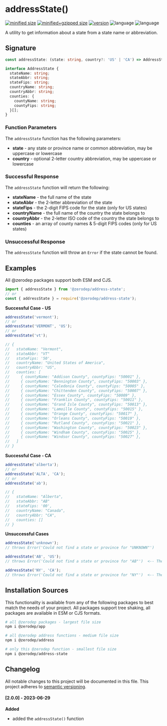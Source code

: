 # addressState()

[![minified size](https://img.shields.io/bundlephobia/min/@zerodep/address-state?style=flat-square&color=blue)](https://bundlephobia.com/package/@zerodep/address-state)
[![minified+gzipped size](https://img.shields.io/bundlephobia/minzip/@zerodep/address-state?style=flat-square&color=blue)](https://bundlephobia.com/package/@zerodep/address-state)
[![version](https://img.shields.io/npm/v/@zerodep/address-state?style=flat-square&color=blue)](https://www.npmjs.com/package/@zerodep/address-state)
![language](https://img.shields.io/github/languages/top/cdepage/zerodep?style=flat-square)
![language](https://img.shields.io/badge/types-included-blue?style=flat-square)

A utility to get information about a state from a state name or abbreviation.

## Signature

```typescript
const addressState: (state: string, country?: 'US' | 'CA') => AddressState;

interface AddressState {
  stateName: string;
  stateAbbr: string;
  stateFips: string;
  countryName: string;
  countryAbbr: string;
  counties: {
    countyName: string;
    countyFips: string;
  }[];
}
```

### Function Parameters

The `addressState` function has the following parameters:

- **state** - any state or province name or common abbreviation, may be uppercase or lowercase
- **country** - optional 2-letter country abbreviation, may be uppercase or lowercase

### Successful Response

The `addressState` function will return the following:

- **stateName** - the full name of the state
- **stateAbbr** - the 2-letter abbreviation of the state
- **stateFips** - the 2-digit FIPS code for the state (only for US states)
- **countryName** - the full name of the country the state belongs to
- **countryAbbr** - the 2-letter ISO code of the country the state belongs to
- **counties** - an array of county names & 5-digit FIPS codes (only for US states)

### Unsuccessful Response

The `addressState` function will throw an `Error` if the state cannot be found.

## Examples

All @zerodep packages support both ESM and CJS.

```javascript
import { addressState } from '@zerodep/address-state';
// or
const { addressState } = require('@zerodep/address-state');
```

**Successful Case - US**

```javascript
addressState('vermont');
// or
addressState('VERMONT', 'US');
// or
addressState('vt');

// {
//   stateName: "Vermont",
//   stateAbbr: "VT"
//   stateFips: '50',
//   countryName: "United States of America",
//   countryAbbr: "US",
//   counties: [
//     { countyName: "Addison County", countyFips: "50001" },
//     { countyName: "Bennington County", countyFips: "50003" },
//     { countyName: "Caledonia County", countyFips: "50005" },
//     { countyName: "Chittenden County", countyFips: "50007" },
//     { countyName: "Essex County", countyFips: "50009" },
//     { countyName: "Franklin County", countyFips: "50011" },
//     { countyName: "Grand Isle County", countyFips: "50013" },
//     { countyName: "Lamoille County", countyFips: "50015" },
//     { countyName: "Orange County", countyFips: "50017" },
//     { countyName: "Orleans County", countyFips: "50019" },
//     { countyName: "Rutland County", countyFips: "50021" },
//     { countyName: "Washington County", countyFips: "50023" },
//     { countyName: "Windham County", countyFips: "50025" },
//     { countyName: "Windsor County", countyFips: "50027" },
//   ]
// }
```

**Successful Case - CA**

```javascript
addressState('alberta');
// or
addressState('ALTA', 'CA');
// or
addressState('ab');

// {
//   stateName: "Alberta",
//   stateAbbr: "AB"
//   stateFips: '00',
//   countryName: "Canada",
//   countryAbbr: "CA",
//   counties: []
// }
```

**Unsuccessful Cases**

```javascript
addressState('unknown');
// throws Error('Could not find a state or province for "UNKNOWN"')

addressState('AB', 'US');
// throws Error('Could not find a state or province for "AB"')  <-- The US parameter limits scope to only US states

addressState('NY', 'CA');
// throws Error('Could not find a state or province for "NY"')  <-- The CA parameter limits scope to only Canadian provinces
```

## Installation Sources

This functionality is available from any of the following packages to best match the needs of your project. All packages support tree shaking, all packages are available in ESM or CJS formats.

```bash
# all @zerodep packages - largest file size
npm i @zerodep/app

# all @zerodep address functions - medium file size
npm i @zerodep/address

# only this @zerodep function - smallest file size
npm i @zerodep/address-state
```

## Changelog

All notable changes to this project will be documented in this file. This project adheres to [semantic versioning](https://semver.org/spec/v2.0.0.html).

#### [2.0.0] - 2023-06-29

**Added**

- added the `addressState()` function
